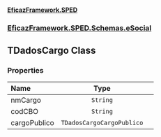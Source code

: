 #### [EficazFramework.SPED](EficazFrameworkSPED.md 'EficazFramework SPED')
### [EficazFramework.SPED.Schemas.eSocial](EficazFramework.SPED.Schemas.eSocial.md 'EficazFramework.SPED.Schemas.eSocial')

## TDadosCargo Class
### Properties

| Name | Type | |
| :--- | :---: | :--- |
| nmCargo | `String` |  |
| codCBO | `String` |  |
| cargoPublico | `TDadosCargoCargoPublico` |  |
